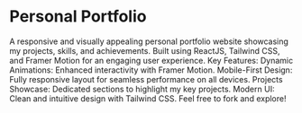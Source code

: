 # Personal Portfolio
 A responsive and visually appealing personal portfolio website showcasing my projects, skills, and achievements. Built using ReactJS, Tailwind CSS, and Framer Motion for an engaging user experience.  Key Features:      Dynamic Animations: Enhanced interactivity with Framer Motion.     Mobile-First Design: Fully responsive layout for seamless performance on all devices.     Projects Showcase: Dedicated sections to highlight my key projects.     Modern UI: Clean and intuitive design with Tailwind CSS.  Feel free to fork and explore!
